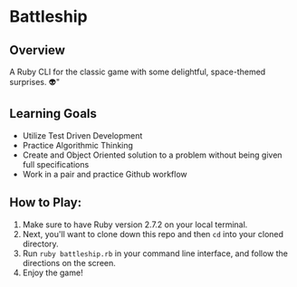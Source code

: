 # Battleship

## Overview 
A Ruby CLI for the classic game with some delightful, space-themed surprises. :alien:"

## Learning Goals 
- Utilize Test Driven Development 
- Practice Algorithmic Thinking
- Create and Object Oriented solution to a problem without being given full specifications 
- Work in a pair and practice Github workflow 

## How to Play: 
1. Make sure to have Ruby version 2.7.2 on your local terminal. 
1. Next, you'll want to clone down this repo and then `cd` into your cloned directory. 
1. Run `ruby battleship.rb` in your command line interface, and follow the directions on the screen.
1. Enjoy the game!
